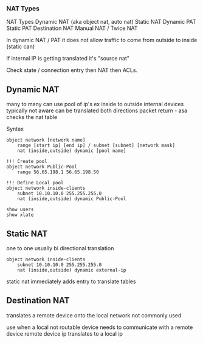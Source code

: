 ### NAT Types

NAT Types
	Dynamic NAT (aka object nat, auto nat)
	Static NAT
	Dynamic PAT
	Static PAT
	Destination NAT
	Manual NAT / Twice NAT

In dynamic NAT / PAT it does not allow traffic to come from outside to inside (static can)

If internal IP is getting translated it's "source nat"

Check state / connection entry then NAT then ACLs. 

## Dynamic NAT
many to many
can use pool of ip's
ex inside to outside 
internal devices typically not aware
can be translated both directions
packet return - asa checks the nat table 

Syntax
```
object network [network name]
	range [start ip] [end ip] / subnet [subnet] [network mask] 
	nat (inside,outside) dynamic [pool name]
	
!!! Create pool
object network Public-Pool
	range 56.65.198.1 56.65.198.50
	
!!! Define Local pool
object network inside-clients
	subnet 10.10.10.0 255.255.255.0
	nat (inside,outside) dynamic Public-Pool
```

```
show users
show xlate
```

## Static NAT
one to one usually
bi directional translation

```
object network inside-clients
	subnet 10.10.10.0 255.255.255.0
	nat (inside,outside) dynamic external-ip
```

static nat immediately adds entry to translate tables

## Destination NAT
translates a remote device onto the local network
not commonly used

use when a local not routable device needs to communicate with a remote device
remote device ip translates to a local ip

